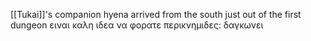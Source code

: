 [[Tukai]]'s companion hyena
arrived from the south just out of the first dungeon
ειναι καλη ιδεα να φορατε περικνημιδες: δαγκωνει